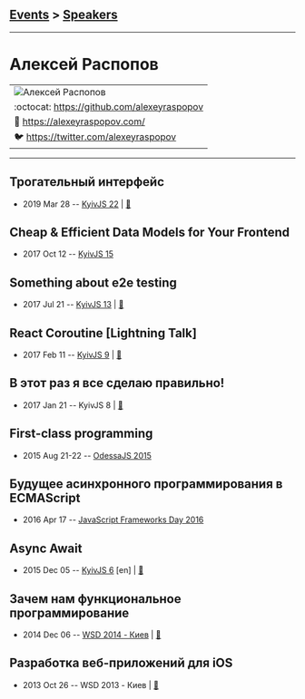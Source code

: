 ## [Events](../README.md) > [Speakers](../speakers.md)
---

# Алексей Распопов

| |
| --- |
| ![Алексей Распопов](https://avatars.io/twitter/alexeyraspopov/large)
| :octocat:  [https:&#x2F;&#x2F;github.com&#x2F;alexeyraspopov](https://github.com/alexeyraspopov)
| :page_facing_up:  [https:&#x2F;&#x2F;alexeyraspopov.com&#x2F;](https://alexeyraspopov.com/)
| :bird:  [https:&#x2F;&#x2F;twitter.com&#x2F;alexeyraspopov](https://twitter.com/alexeyraspopov)

---
## Трогательный интерфейс
- 2019 Mar 28 -- [KyivJS 22](https://www.youtube.com/watch?v=9fg7yfUf9Kc)  | [:notebook:](https://alexeyraspopov.github.io/touchy-things/)  
## Cheap &amp; Efficient Data Models for Your Frontend
- 2017 Oct 12 -- [KyivJS 15](https://www.youtube.com/watch?v=rv-5FtJxNic)    
## Something about e2e testing
- 2017 Jul 21 -- [KyivJS 13](https://www.youtube.com/watch?v=LEtVX4VDqAU)  | [:notebook:](https://drive.google.com/open?id=0B4xFRFS363tpd0VyUlJxTFdScG8)  
## React Coroutine [Lightning Talk]
- 2017 Feb 11 -- [KyivJS 9](https://www.youtube.com/watch?v=4-U2sEMPMR0)  | [:notebook:](https://react-coroutine.js.org/)  
## В этот раз я все сделаю правильно!
- 2017 Jan 21 -- KyivJS 8  | [:notebook:](https://alexeyraspopov.github.io/the-right-way)  
## First-class programming
- 2015 Aug 21-22 -- [OdessaJS 2015](https://youtu.be/RoUt1V9MYzo)    
## Будущее асинхронного программирования в ECMAScript
- 2016 Apr 17 -- [JavaScript Frameworks Day 2016](https://frameworksdays.com/event/js-frameworks-day-2016/review/future-of-asynchronous-programming-in-es)    
## Async Await
- 2015 Dec 05 -- [KyivJS 6](https://www.youtube.com/watch?v=nL6DaBJd9Qk) [en] | [:notebook:](http://alexeyraspopov.github.io/async-await/)  
## Зачем нам функциональное программирование
- 2014 Dec 06 -- [WSD 2014 - Киев](https://www.youtube.com/watch?v=t8Td3Oq47yE)  | [:notebook:](https://wsd.events/2014/12/06/pres/why-functional/)  
## Разработка веб-приложений для iOS
- 2013 Oct 26 -- WSD 2013 - Киев  | [:notebook:](https://wsd.events/2013/10/26/pres/ios-webapps.pdf)  
